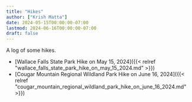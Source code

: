 ```yaml
---
title: "Hikes"
author: ["Krish Matta"]
date: 2024-05-15T00:00:00-07:00
lastmod: 2024-06-16T00:00:00-07:00
draft: false
---
```


A log of some hikes.

-   [Wallace Falls State Park Hike on May 15, 2024]({{< relref "wallace_falls_state_park_hike_on_may_15_2024.md" >}})
-   [Cougar Mountain Regional Wildland Park Hike on June 16, 2024]({{< relref "cougar_mountain_regional_wildland_park_hike_on_june_16_2024.md" >}})
